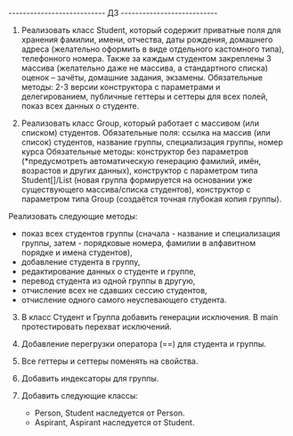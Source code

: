 --------------------------- ДЗ ---------------------------

1) Реализовать класс Student, который содержит приватные поля для хранения фамилии, имени, отчества, даты рождения,
домашнего адреса (желательно оформить в виде отдельного кастомного типа), телефонного номера.
Также за каждым студентом закреплены 3 массива (желательно даже не массива, а стандартного списка) оценок – зачёты, домашние задания, экзамены.
Обязательные методы: 2-3 версии конструктора с параметрами и делегированием, публичные геттеры и сеттеры для всех полей, показ всех данных о студенте.

2) Реализовать класс Group, который работает с массивом (или списком) студентов.
Обязательные поля: ссылка на массив (или список) студентов, название группы, специализация группы, номер курса
Обязательные методы: конструктор без параметров (*предусмотреть автоматическую генерацию фамилий, имён, возрастов и других данных), конструктор с параметром типа Student[]/List<Student> (новая группа формируется на основании уже существующего массива/списка студентов), конструктор с параметром типа Group (создаётся точная глубокая копия группы).

Реализовать следующие методы:
- показ всех студентов группы (сначала - название и специализация группы, затем - порядковые номера, фамилии в алфавитном порядке и имена студентов),
- добавление студента в группу,
- редактирование данных о студенте и группе,
- перевод студента из одной группы в другую,
- отчисление всех не сдавших сессию студентов,
- отчисление одного самого неуспевающего студента.

3) В класс Студент и Группа добавить генерации исключения. В main протестировать перехват исключений.

4) Добавление перегрузки оператора (==) для студента и группы.

5) Все геттеры и сеттеры поменять на свойства.

6) Добавить индексаторы для группы.

7) Добавить следующие классы:
   - Person, Student наследуется от Person.
   - Aspirant, Aspirant наследуется от Student.
